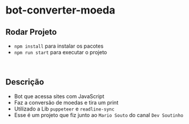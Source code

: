 # bot-converter-moeda

## Rodar Projeto
- `npm install` para instalar os pacotes
- `npm run start` para executar o projeto
<br>

## Descrição
- Bot que acessa sites com JavaScript
- Faz a conversão de moedas e tira um print 
- Utilizado a Lib `puppeteer` e `readline-sync`
- Esse é um projeto que fiz junto ao `Mario Souto` do canal `Dev Soutinho` 
